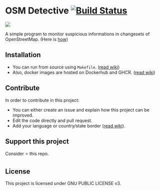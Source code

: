 # OSM Detective [![Build Status](https://travis-ci.com/DearRude/osm-detective.svg?branch=master)](https://travis-ci.com/DearRude/osm-detective)

<div style="align:center">
  <img src="https://assets.gitlab-static.net/uploads/-/system/project/avatar/21122891/osm_dec2.png" />
</div>

A simple program to monitor suspicious informations in changesets of OpenStreetMap. (Here is [how](https://github.com/DearRude/osm-detective/wiki/Importance-Grade))


## Installation
- You can run from source using `Makefile`. ([read wiki](https://github.com//dearrude/osm-detective/wiki/Installation#from-source))
- Also, docker images are hosted on Dockerhub and GHCR. ([read wiki](https://github.com//dearrude/osm-detective/wiki/Installation#docker))


## Contribute
In order to contribute in this project:

- You can either create an issue and explain how this project can be improved.
- Edit the code directly and pull request.
- Add your language or country/state border ([read wiki](https://github.com/DearRude/osm-detective/wiki/Add-language-or-border)).


## Support this project
Consider :star: this repo.

## License
This project is licensed under GNU PUBLIC LICENSE v3.

